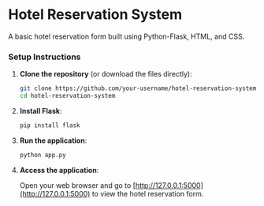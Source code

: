# Hotel Reservation System

A basic hotel reservation form built using Python-Flask, HTML, and CSS.
### Setup Instructions

1. **Clone the repository** (or download the files directly):

    ```bash
    git clone https://github.com/your-username/hotel-reservation-system.git
    cd hotel-reservation-system
    ```

2. **Install Flask**:

    ```bash
    pip install flask
    ```

3. **Run the application**:

    ```bash
    python app.py
    ```
4. **Access the application**:

    Open your web browser and go to [http://127.0.0.1:5000](http://127.0.0.1:5000) to view the hotel reservation form.

